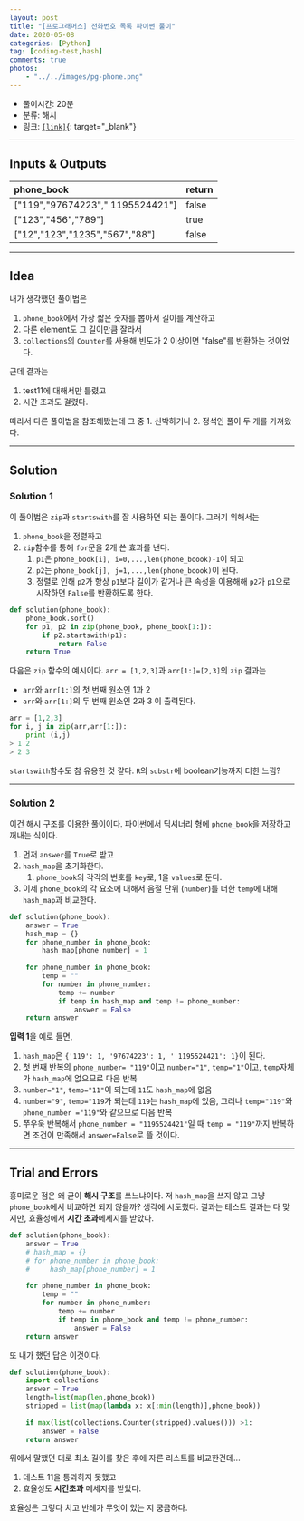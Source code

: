 ```yaml
---
layout: post
title: "[프로그래머스] 전화번호 목록 파이썬 풀이"
date: 2020-05-08
categories: [Python]
tag: [coding-test,hash]
comments: true
photos:
    - "../../images/pg-phone.png"
---
```


* 풀이시간: 20분
* 분류: 해시    
* 링크: [`[link]`](https://programmers.co.kr/learn/courses/30/lessons/42577){: target="_blank"}

----
## Inputs & Outputs

| phone_book                       | return |
| :------------------------------- | :----- |
| ["119","97674223"," 1195524421"] | false  |
| ["123","456","789"]              | true   |
| ["12","123","1235","567","88"]   | false  |

---
## Idea

내가 생각했던 풀이법은
1. `phone_book`에서 가장 짧은 숫자를 뽑아서 길이를 계산하고 
2. 다른 element도 그 길이만큼 잘라서
3. `collections`의 `Counter`를 사용해 빈도가 2 이상이면 "false"를 반환하는 것이었다.

근데 결과는 
1. test11에 대해서만 틀렸고
2. 시간 초과도 걸렸다.

따라서 다른 풀이법을 참조해봤는데 그 중 1. 신박하거나 2. 정석인 풀이 두 개를 가져왔다.

---
## Solution

### Solution 1

이 풀이법은 `zip`과 `startswith`를 잘 사용하면 되는 풀이다.
그러기 위해서는 
1. `phone_book`을 정렬하고
2. `zip`함수를 통해 `for`문을 2개 쓴 효과를 낸다. 
   1. `p1`은 `phone_book[i], i=0,...,len(phone_boook)-1`이 되고
   2. `p2`는 `phone_book[j], j=1,...,len(phone_boook)`이 된다.
   3. 정렬로 인해 `p2`가 항상 `p1`보다 길이가 같거나 큰 속성을 이용해해 `p2`가 `p1`으로 시작하면 `False`를 반환하도록 한다.


```python
def solution(phone_book):
    phone_book.sort()
    for p1, p2 in zip(phone_book, phone_book[1:]):
        if p2.startswith(p1):
            return False
    return True
```

다음은 `zip` 함수의 예시이다.
`arr = [1,2,3]`과 `arr[1:]=[2,3]`의 `zip` 결과는 
* `arr`와 `arr[1:]`의 첫 번째 원소인 1과 2
* `arr`와 `arr[1:]`의 두 번째 원소인 2과 3
이 출력된다.

```python
arr = [1,2,3]
for i, j in zip(arr,arr[1:]):
    print (i,j)
> 1 2
> 2 3
```

`startswith`함수도 참 유용한 것 같다. `R`의 `substr`에 boolean기능까지 더한 느낌?

---
### Solution 2

이건 해시 구조를 이용한 풀이이다. 파이썬에서 딕셔너리 형에 `phone_book`을 저장하고 꺼내는 식이다.


1. 먼저 `answer`를 `True`로 받고
2. `hash_map`을 초기화한다.
   1. `phone_book`의 각각의 번호를 `key`로, 1을 `values`로 둔다.
3. 이제 `phone_book`의 각 요소에 대해서 음절 단위 (`number`)를 더한 `temp`에 대해 `hash_map`과 비교한다.


```python
def solution(phone_book):
    answer = True
    hash_map = {}
    for phone_number in phone_book:
        hash_map[phone_number] = 1
        
    for phone_number in phone_book:
        temp = ""
        for number in phone_number:
            temp += number
            if temp in hash_map and temp != phone_number:
                answer = False
    return answer
```

**입력 1**을 예로 들면, 
1. `hash_map`은 `{'119': 1, '97674223': 1, ' 1195524421': 1}`이 된다.
2. 첫 번째 반복의 `phone_number= "119"`이고 `number="1"`, `temp="1"`이고, `temp`자체가 `hash_map`에 없으므로 다음 반복 
3. `number="1"`, `temp="11"`이 되는데 `11`도 `hash_map`에 없음
4. `number="9"`, `temp="119`가 되는데 `119`는 `hash_map`에 있음, 그러나 `temp="119"`와 `phone_number ="119"`와 같으므로 다음 반복
5. 쭈우욱 반복해서 `phone_number = "1195524421"`일 때 `temp = "119"`까지 반복하면 조건이 만족해서 `answer=False`로 뜰 것이다.

---
## Trial and Errors

흥미로운 점은 왜 굳이 **해시 구조**를 쓰느냐이다. 저 `hash_map`을 쓰지 않고 그냥 `phone_book`에서 비교하면 되지 않을까? 생각에 시도했다.
 결과는 테스트 결과는 다 맞지만, 효율성에서 **시간 초과**메세지를 받았다.

```python
def solution(phone_book):
    answer = True
    # hash_map = {}
    # for phone_number in phone_book:
    #     hash_map[phone_number] = 1
        
    for phone_number in phone_book:
        temp = ""
        for number in phone_number:
            temp += number
            if temp in phone_book and temp != phone_number:
                answer = False
    return answer
```



또 내가 했던 답은 이것이다.

```python
def solution(phone_book):
    import collections
    answer = True
    length=list(map(len,phone_book))
    stripped = list(map(lambda x: x[:min(length)],phone_book))
    
    if max(list(collections.Counter(stripped).values())) >1:
        answer = False
    return answer

```

위에서 말했던 대로 최소 길이를 찾은 후에 자른 리스트를 비교한건데... 
1. 테스트 11을 통과하지 못했고
2. 효율성도 **시간초과** 메세지를 받았다.

효율성은 그렇다 치고 반례가 무엇이 있는 지 궁금하다.
